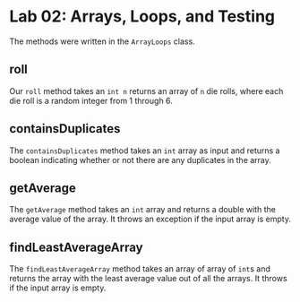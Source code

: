 # Lab 02: Arrays, Loops, and Testing

The methods were written in the `ArrayLoops` class.

## roll

Our `roll` method takes an `int n` returns an array of `n` die rolls, where each die roll is a random integer from 1 through 6.

## containsDuplicates

The `containsDuplicates` method takes an `int` array as input and returns a boolean indicating whether or not there are any duplicates in the array.

## getAverage

The `getAverage` method takes an `int` array and returns a double with the average value of the array. It throws an exception if the input array is empty.

## findLeastAverageArray

The `findLeastAverageArray` method takes an array of array of `int`s and returns the array with the least average value out of all the arrays. It throws if the input array is empty.
